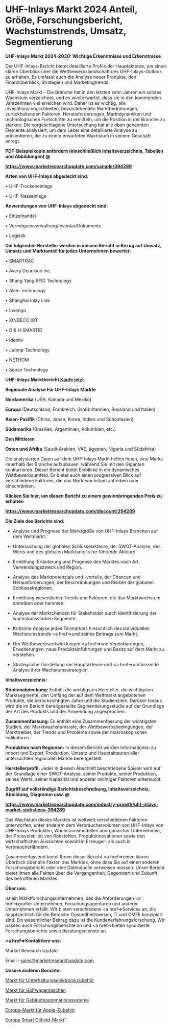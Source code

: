 # UHF-Inlays Markt 2024 Anteil, Größe, Forschungsbericht, Wachstumstrends, Umsatz, Segmentierung

<strong>UHF-Inlays Markt 2024-2030: Wichtige Erkenntnisse und Erkenntnisse</strong>

Der UHF-Inlays-Bericht bietet detaillierte Profile der Hauptakteure, um einen klaren Überblick über die Wettbewerbslandschaft des UHF-Inlays-Outlook zu erhalten. Es umfasst auch die Analyse neuer Produkte, den Finanzüberblick, Strategien und Marketingtrends.

UHF-Inlays Markt - Die Branche hat in den letzten zehn Jahren ein solides Wachstum verzeichnet, und es wird erwartet, dass sie in den kommenden Jahrzehnten viel erreichen wird. Daher ist es wichtig, alle Investitionsmöglichkeiten, bevorstehenden Marktbedrohungen, zurückhaltenden Faktoren, Herausforderungen, Marktdynamiken und technologischen Fortschritte zu ermitteln, um die Position in der Branche zu stärken. Die vorgeschlagene Untersuchung hat alle oben genannten Elemente analysiert, um dem Leser eine detaillierte Analyse zu präsentieren, die zu einem erwarteten Wachstum in seinem Geschäft anregt.



<strong><b>PDF-Beispielkopie anfordern (einschließlich Inhaltsverzeichnis, Tabellen und Abbildungen) @ </b></strong>

<strong><a href=https://www.marketresearchupdate.com/sample/394289>

<strong>https://www.marketresearchupdate.com/sample/394289</u></a></strong></strong>



<strong>Arten von UHF-Inlays abgedeckt sind:</strong>

• UHF-Trockeneinlage

• UHF-Nasseinlage



<strong>Anwendungen von UHF-Inlays abgedeckt sind:</strong>

• Einzelhandel

• Vermögensverwaltung/Inventar/Dokumente

• Logistik



<strong>Die folgenden Hersteller werden in diesem Bericht in Bezug auf Umsatz, Umsatz und Marktanteil für jedes Unternehmen bewertet:</strong>

• SMARTRAC

• Avery Dennison Inc.

• Shang Yang RFID Technology

• Alien Technology

• Shanghai Inlay Link

• Invengo

• XINDECO IOT

• D & H SMARTID

• Identiv

• Junmp Technology

• NETHOM

• Sense Technology



<strong>UHF-Inlays Marktbericht <a href=https://www.marketresearchupdate.com/buynow/394289>Kaufe jetzt</a></strong>



<strong>Regionale Analyse Für UHF-Inlays Märkte</strong>



<strong>Nordamerika</strong> (USA, Kanada und Mexiko)



<strong>Europa</strong> (Deutschland, Frankreich, Großbritannien, Russland und Italien)



<strong>Asien-Pazifik</strong> (China, Japan, Korea, Indien und Südostasien)



<strong>Südamerika</strong> (Brasilien, Argentinien, Kolumbien, etc.)



<strong>Den Mittleren</strong> 

<strong>Osten und Afrika</strong> (Saudi-Arabien, VAE, ägypten, Nigeria und Südafrika)

Die analysierten Daten auf dem UHF-Inlays Markt helfen Ihnen, eine Marke innerhalb der Branche aufzubauen, während Sie mit den Giganten konkurrieren. Dieser Bericht bietet Einblicke in ein dynamisches Wettbewerbsumfeld. Es bietet auch einen progressiven Blick auf verschiedene Faktoren, die das Marktwachstum antreiben oder einschränken.



<strong>Klicken Sie hier, um diesen Bericht zu einem gewinnbringenden Preis zu erhalten
</strong>

<strong><a href=https://www.marketresearchupdate.com/discount/394289>https://www.marketresearchupdate.com/discount/394289</b></u></strong></a>



<strong>Die Ziele des Berichts sind:</strong>

- Analyse und Prognose der Marktgröße von UHF-Inlays Branchen auf dem Weltmarkt.

- Untersuchung der globalen Schlüsselakteure, der SWOT-Analyse, des Werts und des globalen Marktanteils für führende Akteure.

- Ermittlung, Erläuterung und Prognose des Marktes nach Art, Verwendungszweck und Region.

- Analyse des Marktpotenzials und -vorteils, der Chancen und Herausforderungen, der Beschränkungen und Risiken der globalen Schlüsselregionen.

- Ermittlung wesentlicher Trends und Faktoren, die das Marktwachstum antreiben oder hemmen.

- Analyse der Marktchancen für Stakeholder durch Identifizierung der wachstumsstarken Segmente.

- Kritische Analyse jedes Teilmarktes hinsichtlich des individuellen Wachstumstrends <a href=>und</a> seines Beitrags zum Markt.

- Um Wettbewerbsentwicklungen <a href=>wie</a> Vereinbarungen, Erweiterungen, neue Produkteinführungen und Besitz auf dem Markt zu verstehen.

- Strategische Darstellung der Hauptakteure und <a href=>umfas</a>sende Analyse ihrer Wachstumsstrategien.



<strong>Inhaltsverzeichnis:</strong>



<strong>Studienabdeckung:</strong> Enthält die wichtigsten Hersteller, die wichtigsten Marktsegmente, den Umfang der auf dem Weltmarkt angebotenen Produkte, die berücksichtigten Jahre und die Studienziele. Darüber hinaus wird die im Bericht bereitgestellte Segmentierungsstudie auf der Grundlage der Art des Produkts und der Anwendung angesprochen.



<strong>Zusammenfassung:</strong> Es enthält eine Zusammenfassung der wichtigsten Studien, der Marktwachstumsrate, der Wettbewerbsbedingungen, der Markttreiber, der Trends und Probleme sowie der makroskopischen Indikatoren.



<strong>Produktion nach Regionen:</strong> In diesem Bericht werden Informationen zu Import und Export, Produktion, Umsatz und Hauptakteuren aller untersuchten regionalen Märkte bereitgestellt.



<strong>Herstellerprofil:</strong> Jeder in diesem Abschnitt beschriebene Spieler wird auf der Grundlage einer SWOT-Analyse, seiner Produkte, seiner Produktion, seines Werts, seiner Kapazität und anderer wichtiger Faktoren untersucht.



<strong><b>Zugriff auf vollständige Berichtsbeschreibung, Inhaltsverzeichnis, Abbildung, Diagramm usw. @ </b></strong>

<strong><a href=https://www.marketresearchupdate.com/industry-growth/uhf-inlays-market-statistices-394289>https://www.marketresearchupdate.com/industry-growth/uhf-inlays-market-statistices-394289</a></strong>

Das Wachstum dieses Marktes ist weltweit verschiedenen Faktoren unterworfen, unter anderem dem Verbrauchervolumen von UHF-Inlays von UHF-Inlays Produkten, Wachstumsmodellen anorganischer Unternehmen, der Preisvolatilität von Rohstoffen, Produktinnovationen sowie den wirtschaftlichen Aussichten sowohl in Erzeuger- als auch in Verbraucherländern.

Zusammenfassend bietet Ihnen dieser Bericht <a href=>einen</a> klaren Überblick über alle Fakten des Marktes, ohne dass Sie auf einen anderen Forschungsbericht oder eine Datenquelle verweisen müssen. Unser Bericht bietet Ihnen alle Fakten über die Vergangenheit, Gegenwart und Zukunft des betroffenen Marktes.



<strong>Über uns:</strong>

 ist ein Marktforschungsunternehmen, das die Anforderungen <a href=>großer</a> Unternehmen, Forschungsagenturen und anderer Unternehmen erfüllt. Wir bieten verschiedene <a href=>Services</a> an, die hauptsächlich für die Bereiche Gesundheitswesen, IT und CMFE konzipiert sind. Ein wesentlicher Beitrag dazu ist die Kundenerfahrungsforschung. Wir passen auch Forschungsberichte an und <a href=>bieten</a> syndizierte Forschungsberichte sowie Beratungsdienste an.



<strong><a href=>Kontaktiere uns:</a></strong>

Market Research Update

Email : sales@marketresearchupdate.com



<strong>Unsere anderen Berichte:</strong>

<a href=https://www.linkedin.com/pulse/consumer-electronics-accessories-market>Markt für Unterhaltungselektronikzubehör</a>

<a href=https://www.linkedin.com/pulse/golf-cart-bags-market-size-analysis-leading-manufacturers>Markt für Golfwagentaschen</a>

<a href=https://www.linkedin.com/pulse/building-automation-system-market-analysis-segment>Markt für Gebäudeautomationssysteme</a>

<a href=https://www.linkedin.com/pulse/europe-apple-accessories-market-2023-huge-business>Europa-Markt für Apple-Zubehör</a>

<a href=https://www.linkedin.com/pulse/europe-smart-oilfield-market-2023-current-future>Europa Smart Oilfield-Markt</a>"
